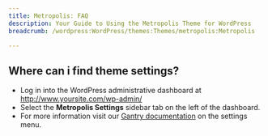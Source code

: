 ```yaml
---
title: Metropolis: FAQ
description: Your Guide to Using the Metropolis Theme for WordPress
breadcrumb: /wordpress:WordPress/themes:Themes/metropolis:Metropolis

---
```


Where can i find theme settings?
-----
* Log in into the WordPress administrative dashboard at http://www.yoursite.com/wp-admin/
* Select the **Metropolis Settings** sidebar tab on the left of the dashboard.
* For more information visit our [Gantry documentation][gantry] on the settings menu.



[gantry]: http://gantry-framework.org/documentation/wordpress/configure/